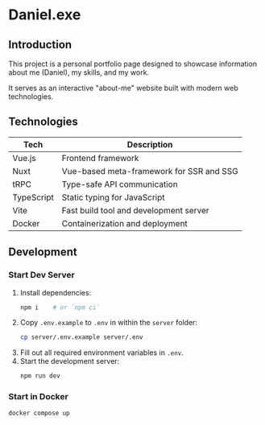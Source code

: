 # Daniel.exe

## Introduction
This project is a personal portfolio page designed to showcase information about me (Daniel), my skills, and my work.

It serves as an interactive "about-me" website built with modern web technologies.

## Technologies
| Tech         | Description                                 |
|--------------|---------------------------------------------|
| Vue.js       | Frontend framework                          |
| Nuxt         | Vue-based meta-framework for SSR and SSG    |
| tRPC         | Type-safe API communication                 |
| TypeScript   | Static typing for JavaScript                |
| Vite         | Fast build tool and development server      |
| Docker       | Containerization and deployment             |

## Development
### Start Dev Server
1. Install dependencies:
	```sh
	npm i    # or `npm ci`
	```
2. Copy `.env.example` to `.env` in within the `server` folder:
	```sh
	cp server/.env.example server/.env
	```
3. Fill out all required environment variables in `.env`.
4. Start the development server:
	```sh
	npm run dev
	```

### Start in Docker
```sh
docker compose up
```

